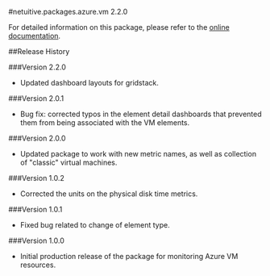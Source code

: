 #netuitive.packages.azure.vm 2.2.0

For detailed information on this package, please refer to the [online documentation](https://help.netuitive.com/Content/Integrations/microsoft_azure.htm).

##Release History

###Version 2.2.0

* Updated dashboard layouts for gridstack.

###Version 2.0.1

* Bug fix: corrected typos in the element detail dashboards that prevented them from being associated with the VM elements.

###Version 2.0.0

* Updated package to work with new metric names, as well as collection of "classic" virtual machines.

###Version 1.0.2

* Corrected the units on the physical disk time metrics.

###Version 1.0.1

* Fixed bug related to change of element type.

###Version 1.0.0

* Initial production release of the package for monitoring Azure VM resources.

